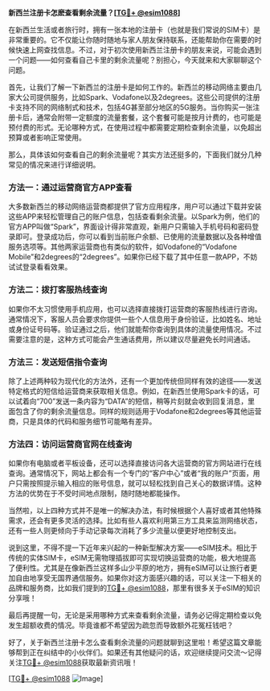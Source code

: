 **新西兰注册卡怎麽查看剩余流量？[[TG💪+ @esim1088](https://t.me/s/esim1088)]**

在新西兰生活或者旅行时，拥有一张本地的注册卡（也就是我们常说的SIM卡）是非常重要的。它不仅能让你随时随地与家人朋友保持联系，还能帮助你在需要的时候快速上网查找信息。不过，对于初次使用新西兰注册卡的朋友来说，可能会遇到一个问题——如何查看自己卡里的剩余流量呢？别担心，今天就来和大家聊聊这个问题。

首先，让我们了解一下新西兰的注册卡是如何工作的。新西兰的移动网络主要由几家大公司提供服务，比如Spark、Vodafone以及2degrees。这些公司提供的注册卡支持不同的网络制式和技术，包括4G甚至部分地区的5G服务。当你购买一张注册卡后，通常会附带一定额度的流量套餐，这个套餐可能是按月计费的，也可能是预付费的形式。无论哪种方式，在使用过程中都需要定期检查剩余流量，以免超出预算或者影响正常使用。

那么，具体该如何查看自己的剩余流量呢？其实方法还挺多的，下面我们就分几种常见的情况来进行详细说明。

### 方法一：通过运营商官方APP查看

大多数新西兰的移动网络运营商都提供了官方应用程序，用户可以通过下载并安装这些APP来轻松管理自己的账户信息，包括查看剩余流量。以Spark为例，他们的官方APP叫做“Spark”，界面设计得非常直观，新用户只需输入手机号码和密码登录即可。登录成功后，你可以看到当前账户余额、已使用的流量数据以及各种增值服务选项等。其他两家运营商也有类似的软件，如Vodafone的“Vodafone Mobile”和2degrees的“2degrees”。如果你已经下载了其中任意一款APP，不妨试试登录看看效果。

### 方法二：拨打客服热线查询

如果你不太习惯使用手机应用，也可以选择直接拨打运营商的客服热线进行咨询。通常情况下，客服人员会要求你提供一些个人信息用于身份验证，比如姓名、地址或身份证号码等。验证通过之后，他们就能帮你查询到具体的流量使用情况。不过需要注意的是，这种方式可能会产生通话费用，所以建议尽量避免长时间通话。

### 方法三：发送短信指令查询

除了上述两种较为现代化的方法外，还有一个更加传统但同样有效的途径——发送特定格式的短信给运营商来获取相关信息。例如，在新西兰使用Spark卡的话，可以试着向“700”发送一条内容为“DATA”的短信，稍等片刻就会收到回复消息，里面包含了你的剩余流量信息。同样的规则适用于Vodafone和2degrees等其他运营商，只是具体的代码和服务细节可能略有差异。

### 方法四：访问运营商官网在线查询

如果你有电脑或者平板设备，还可以选择直接访问各大运营商的官方网站进行在线查询。通常情况下，网站上都会有一个专门的“客户中心”或者“我的账户”页面，用户只需按照提示输入相应的账号信息，就可以轻松找到自己关心的数据详情。这种方法的优势在于不受时间地点限制，随时随地都能操作。

当然啦，以上四种方式并不是唯一的解决办法，有时候根据个人喜好或者其他特殊需求，还会有更多灵活的选择。比如有些人喜欢利用第三方工具来监测网络状态，还有一些人则更倾向于手动记录每次消耗了多少流量以便更好地控制支出。

说到这里，不得不提一下近年来兴起的一种新型解决方案——eSIM技术。相比于传统的实体SIM卡，eSIM无需物理插拔即可实现切换运营商的功能，极大地提高了便利性。尤其是在像新西兰这样多山少平原的地方，拥有eSIM可以让旅行者更加自由地享受无国界通信服务。如果你对这方面感兴趣的话，可以关注一下相关的品牌和服务商，比如我们提到的[TG💪+ @esim1088](https://t.me/s/esim1088)，那里有很多关于eSIM的知识分享哦！

最后再提醒一句，无论是采用哪种方式来查看剩余流量，请务必记得定期检查以免发生超额收费的情况。毕竟谁都不希望因为疏忽而导致额外花冤枉钱吧？

好了，关于新西兰注册卡怎么查看剩余流量的问题就聊到这里啦！希望这篇文章能够帮到正在纠结中的小伙伴们。如果还有其他疑问的话，欢迎继续提问交流～记得关注[TG💪+ @esim1088](https://t.me/s/esim1088)获取最新资讯哦！

[[TG💪+ @esim1088](https://t.me/s/esim1088) ![Image](https://i.postimg.cc/4NQfJmqS/Snipaste-2025-05-13-00-14-12.png)]